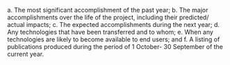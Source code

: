 a. The most significant accomplishment of the past year;
b. The major accomplishments over the life of the project, including their predicted/ actual impacts;
c. The expected accomplishments during the next year;
d. Any technologies that have been transferred and to whom;
e. When any technologies are likely to become available to end users; and
f. A listing of publications produced during the period of 1 October- 30 September of the current year.


